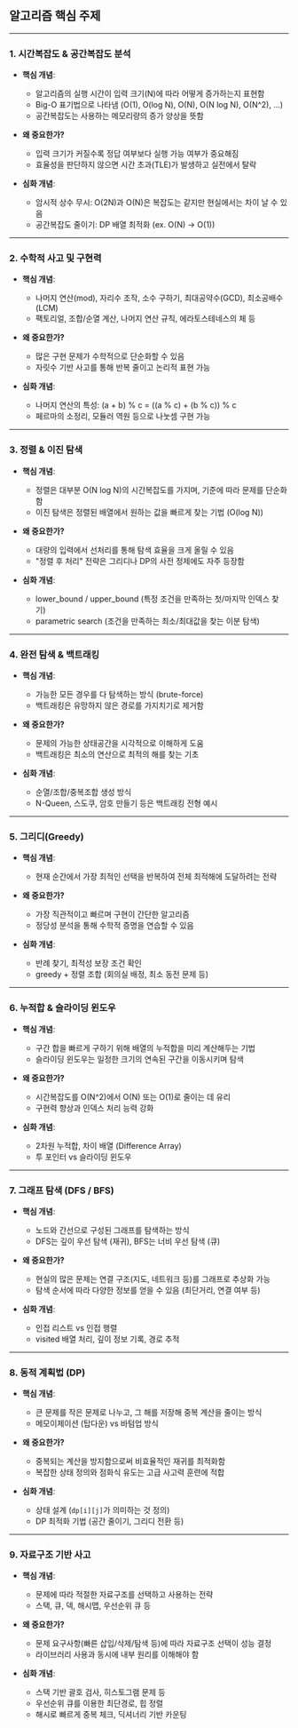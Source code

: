 ## 알고리즘 핵심 주제

---

### 1. 시간복잡도 & 공간복잡도 분석

- **핵심 개념**:

  - 알고리즘의 실행 시간이 입력 크기(N)에 따라 어떻게 증가하는지 표현함
  - Big-O 표기법으로 나타냄 (O(1), O(log N), O(N), O(N log N), O(N^2), ...)
  - 공간복잡도는 사용하는 메모리량의 증가 양상을 뜻함

- **왜 중요한가?**

  - 입력 크기가 커질수록 정답 여부보다 실행 가능 여부가 중요해짐
  - 효율성을 판단하지 않으면 시간 초과(TLE)가 발생하고 실전에서 탈락

- **심화 개념**:
  - 암시적 상수 무시: O(2N)과 O(N)은 복잡도는 같지만 현실에서는 차이 날 수 있음
  - 공간복잡도 줄이기: DP 배열 최적화 (ex. O(N) → O(1))

---

### 2. 수학적 사고 및 구현력

- **핵심 개념**:

  - 나머지 연산(mod), 자리수 조작, 소수 구하기, 최대공약수(GCD), 최소공배수(LCM)
  - 팩토리얼, 조합/순열 계산, 나머지 연산 규칙, 에라토스테네스의 체 등

- **왜 중요한가?**

  - 많은 구현 문제가 수학적으로 단순화할 수 있음
  - 자릿수 기반 사고를 통해 반복 줄이고 논리적 표현 가능

- **심화 개념**:
  - 나머지 연산의 특성: (a + b) % c = ((a % c) + (b % c)) % c
  - 페르마의 소정리, 모듈러 역원 등으로 나눗셈 구현 가능

---

### 3. 정렬 & 이진 탐색

- **핵심 개념**:

  - 정렬은 대부분 O(N log N)의 시간복잡도를 가지며, 기준에 따라 문제를 단순화함
  - 이진 탐색은 정렬된 배열에서 원하는 값을 빠르게 찾는 기법 (O(log N))

- **왜 중요한가?**

  - 대량의 입력에서 선처리를 통해 탐색 효율을 크게 올릴 수 있음
  - "정렬 후 처리" 전략은 그리디나 DP의 사전 정제에도 자주 등장함

- **심화 개념**:
  - lower_bound / upper_bound (특정 조건을 만족하는 첫/마지막 인덱스 찾기)
  - parametric search (조건을 만족하는 최소/최대값을 찾는 이분 탐색)

---

### 4. 완전 탐색 & 백트래킹

- **핵심 개념**:

  - 가능한 모든 경우를 다 탐색하는 방식 (brute-force)
  - 백트래킹은 유망하지 않은 경로를 가지치기로 제거함

- **왜 중요한가?**

  - 문제의 가능한 상태공간을 시각적으로 이해하게 도움
  - 백트래킹은 최소의 연산으로 최적의 해를 찾는 기초

- **심화 개념**:
  - 순열/조합/중복조합 생성 방식
  - N-Queen, 스도쿠, 암호 만들기 등은 백트래킹 전형 예시

---

### 5. 그리디(Greedy)

- **핵심 개념**:

  - 현재 순간에서 가장 최적인 선택을 반복하여 전체 최적해에 도달하려는 전략

- **왜 중요한가?**

  - 가장 직관적이고 빠르며 구현이 간단한 알고리즘
  - 정당성 분석을 통해 수학적 증명을 연습할 수 있음

- **심화 개념**:
  - 반례 찾기, 최적성 보장 조건 확인
  - greedy + 정렬 조합 (회의실 배정, 최소 동전 문제 등)

---

### 6. 누적합 & 슬라이딩 윈도우

- **핵심 개념**:

  - 구간 합을 빠르게 구하기 위해 배열의 누적합을 미리 계산해두는 기법
  - 슬라이딩 윈도우는 일정한 크기의 연속된 구간을 이동시키며 탐색

- **왜 중요한가?**

  - 시간복잡도를 O(N^2)에서 O(N) 또는 O(1)로 줄이는 데 유리
  - 구현력 향상과 인덱스 처리 능력 강화

- **심화 개념**:
  - 2차원 누적합, 차이 배열 (Difference Array)
  - 투 포인터 vs 슬라이딩 윈도우

---

### 7. 그래프 탐색 (DFS / BFS)

- **핵심 개념**:

  - 노드와 간선으로 구성된 그래프를 탐색하는 방식
  - DFS는 깊이 우선 탐색 (재귀), BFS는 너비 우선 탐색 (큐)

- **왜 중요한가?**

  - 현실의 많은 문제는 연결 구조(지도, 네트워크 등)를 그래프로 추상화 가능
  - 탐색 순서에 따라 다양한 정보를 얻을 수 있음 (최단거리, 연결 여부 등)

- **심화 개념**:
  - 인접 리스트 vs 인접 행렬
  - visited 배열 처리, 깊이 정보 기록, 경로 추적

---

### 8. 동적 계획법 (DP)

- **핵심 개념**:

  - 큰 문제를 작은 문제로 나누고, 그 해를 저장해 중복 계산을 줄이는 방식
  - 메모이제이션 (탑다운) vs 바텀업 방식

- **왜 중요한가?**

  - 중복되는 계산을 방지함으로써 비효율적인 재귀를 최적화함
  - 복잡한 상태 정의와 점화식 유도는 고급 사고력 훈련에 적합

- **심화 개념**:
  - 상태 설계 (`dp[i][j]`가 의미하는 것 정의)
  - DP 최적화 기법 (공간 줄이기, 그리디 전환 등)

---

### 9. 자료구조 기반 사고

- **핵심 개념**:

  - 문제에 따라 적절한 자료구조를 선택하고 사용하는 전략
  - 스택, 큐, 덱, 해시맵, 우선순위 큐 등

- **왜 중요한가?**

  - 문제 요구사항(빠른 삽입/삭제/탐색 등)에 따라 자료구조 선택이 성능 결정
  - 라이브러리 사용과 동시에 내부 원리를 이해해야 함

- **심화 개념**:
  - 스택 기반 괄호 검사, 히스토그램 문제 등
  - 우선순위 큐를 이용한 최단경로, 힙 정렬
  - 해시로 빠르게 중복 체크, 딕셔너리 기반 카운팅
